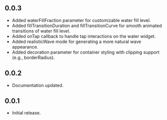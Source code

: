 ## 0.0.3

* Added waterFillFraction parameter for customizable water fill level.
* Added fillTransitionDuration and fillTransitionCurve for smooth animated transitions of water fill level.
* Added onTap callback to handle tap interactions on the water widget.
* Added realisticWave mode for generating a more natural wave appearance.
* Added decoration parameter for container styling with clipping support (e.g., borderRadius).

## 0.0.2

* Documentation updated.

## 0.0.1

* Initial release.

